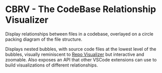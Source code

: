 # CBRV - The CodeBase Relationship Visualizer

Display relationships between files in a codebase, overlayed on a circle packing diagram of the file structure.

Displays nested bubbles, with source code files at the lowest level of the bubbles, visually reminiscent to [Repo Visualizer](https://github.com/githubocto/repo-visualizer) but interactive and zoomable. Also exposes an API that other VSCode extensions can use to build visualizations of different relationships.
